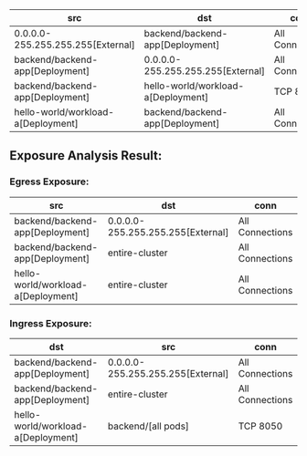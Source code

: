 | src | dst | conn |
|-----|-----|------|
| 0.0.0.0-255.255.255.255[External] | backend/backend-app[Deployment] | All Connections |
| backend/backend-app[Deployment] | 0.0.0.0-255.255.255.255[External] | All Connections |
| backend/backend-app[Deployment] | hello-world/workload-a[Deployment] | TCP 8050 |
| hello-world/workload-a[Deployment] | backend/backend-app[Deployment] | All Connections |
## Exposure Analysis Result:
### Egress Exposure:
| src | dst | conn |
|-----|-----|------|
| backend/backend-app[Deployment] | 0.0.0.0-255.255.255.255[External] | All Connections |
| backend/backend-app[Deployment] | entire-cluster | All Connections |
| hello-world/workload-a[Deployment] | entire-cluster | All Connections |

### Ingress Exposure:
| dst | src | conn |
|-----|-----|------|
| backend/backend-app[Deployment] | 0.0.0.0-255.255.255.255[External] | All Connections |
| backend/backend-app[Deployment] | entire-cluster | All Connections |
| hello-world/workload-a[Deployment] | backend/[all pods] | TCP 8050 |
